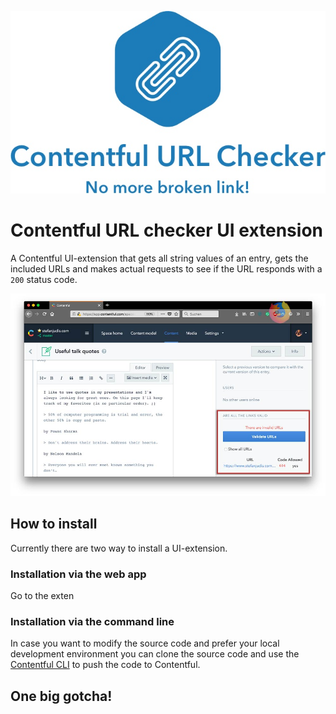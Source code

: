 ![header](./somewhat-logo.jpg)

# Contentful URL checker UI extension

A Contentful UI-extension that gets all string values of an entry, gets the included URLs and makes actual requests to see if the URL responds with a `200` status code.

![Link checker UI-extension in the Contentful interface](./screenshot.jpg)

## How to install

Currently there are two way to install a UI-extension.

### Installation via the web app

Go to the exten

### Installation via the command line

In case you want to modify the source code and prefer your local development environment you can clone the source code and use the [Contentful CLI](https://github.com/contentful/contentful-cli/tree/master/docs/extension) to push the code to Contentful.

## One big gotcha!

